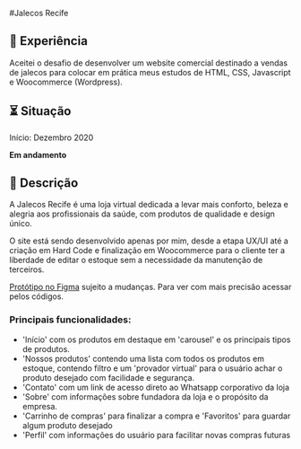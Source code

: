#Jalecos Recife

## 🌱 Experiência
Aceitei o desafio de desenvolver um website comercial destinado a vendas de jalecos para colocar em prática meus estudos de HTML, CSS, Javascript e Woocommerce (Wordpress).

## ⏳ Situação
Início: Dezembro 2020

**Em andamento**

## 📑 Descrição
A Jalecos Recife é uma loja virtual dedicada a levar mais conforto, beleza e alegria aos profissionais da saúde, com produtos de qualidade e design único.

O site está sendo desenvolvido apenas por mim, desde a etapa UX/UI até a criação em Hard Code e finalização em Woocommerce para o cliente ter a liberdade de editar o estoque sem a necessidade da manutenção de terceiros.

[Protótipo no Figma](https://www.figma.com/file/weUkx5Q6NNjB4iNqoKXIjd/Jalecos-Recife?node-id=55%3A4) sujeito a mudanças. Para ver com mais precisão acessar pelos códigos.

### Principais funcionalidades:
- 'Início' com os produtos em destaque em 'carousel' e os principais tipos de produtos.
- 'Nossos produtos' contendo uma lista com todos os produtos em estoque, contendo filtro e um 'provador virtual' para o usuário achar o produto desejado com facilidade e segurança.
- 'Contato' com um link de acesso direto ao Whatsapp corporativo da loja
- 'Sobre' com informações sobre fundadora da loja e o propósito da empresa.
- 'Carrinho de compras' para finalizar a compra e 'Favoritos' para guardar algum produto desejado
- 'Perfil' com informações do usuário para facilitar novas compras futuras
